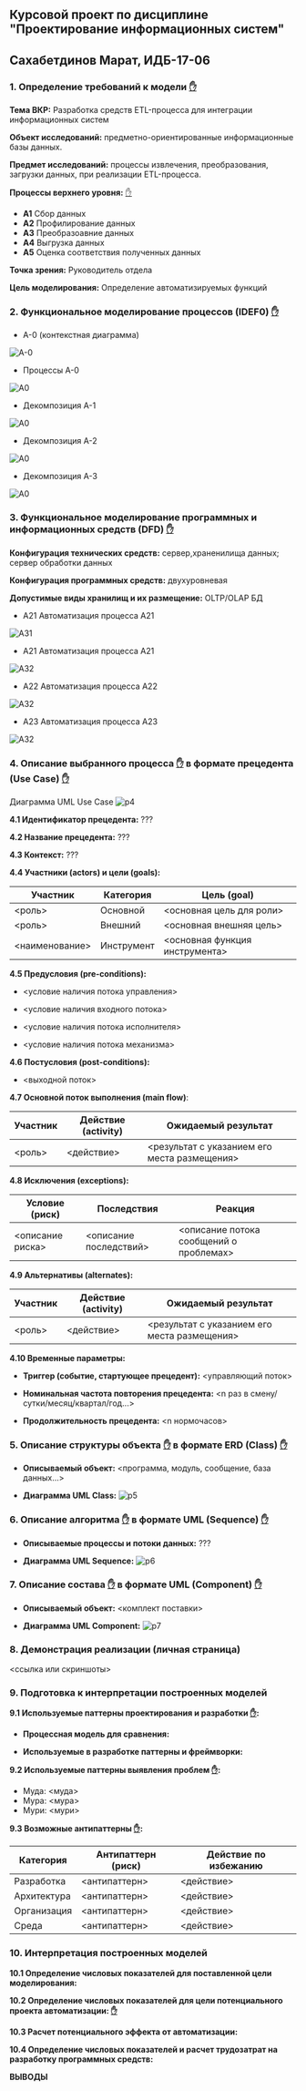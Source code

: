 ## Курсовой проект по дисциплине "Проектирование информационных систем"

## Сахабетдинов Марат, ИДБ-17-06

### 1. Определение требований к модели [✋](https://github.com/stankin/design-part-2/wiki/LR-1)

**Тема ВКР:** Разработка средств ETL-процесса для интеграции информационных систем

**Объект исследований:** предметно-ориентированные информационные базы данных.

**Предмет исследований:** процессы извлечения, преобразования, загрузки данных, при реализации ETL-процесса.

**Процессы верхнего уровня:** [✋](https://github.com/stankin/design-part-2/wiki/sem1)
* **А1** Сбор данных
* **А2** Профилирование данных
* **А3** Преобразоавние данных
* **А4** Выгрузка данных
* **А5** Оценка соответствия полученных данных

**Точка зрения:** Руководитель отдела

**Цель моделирования:** Определение автоматизируемых функций

### 2. Функциональное моделирование процессов (IDEF0) [✋](https://github.com/stankin/design-part-2/wiki/LR-1)

* A-0 (контекстная диаграмма)

![A-0](https://github.com/MartyStev/SakhabetdinovMarat.github.io/blob/master/design-part-2/lab1-3/01_A0.png)

* Процессы A-0

![A0](https://github.com/MartyStev/SakhabetdinovMarat.github.io/blob/master/design-part-2/lab1-3/02_A0.png)

* Декомпозиция А-1

![A0](https://github.com/MartyStev/SakhabetdinovMarat.github.io/blob/master/design-part-2/lab1-3/03_A1.png)

* Декомпозиция А-2

![A0](https://github.com/MartyStev/SakhabetdinovMarat.github.io/blob/master/design-part-2/lab1-3/05_A2.png)

* Декомпозиция А-3

![A0](https://github.com/MartyStev/SakhabetdinovMarat.github.io/blob/master/design-part-2/lab1-3/09_A3.png)


### 3. Функциональное моделирование программных и информационных средств (DFD) [✋](https://github.com/stankin/design-part-2/wiki/LR-2)

**Конфигурация технических средств:** сервер,храненилища данных; сервер обработки данных

**Конфигурация программных средств:** двухуровневая

**Допустимые виды хранилищ и их размещение:** OLTP/OLAP БД

* A21 Автоматизация процесса А21

![A31](https://github.com/MartyStev/SakhabetdinovMarat.github.io/blob/master/design-part-2/lab1-3/04_A12.png)

* A21 Автоматизация процесса А21

![A32](https://github.com/MartyStev/SakhabetdinovMarat.github.io/blob/master/design-part-2/lab1-3/06_A21.png)

* A22 Автоматизация процесса А22

![A32](https://github.com/MartyStev/SakhabetdinovMarat.github.io/blob/master/design-part-2/lab1-3/07_A22.png)

* A23 Автоматизация процесса А23

![A32](https://github.com/MartyStev/SakhabetdinovMarat.github.io/blob/master/design-part-2/lab1-3/08_A23.png)

### 4. Описание выбранного процесса [✋](https://github.com/stankin/design-part-2/wiki/LR-3) в формате прецедента (Use Case) [✋](https://github.com/stankin/design-part-2/wiki/LR-4)

Диаграмма UML Use Case
![p4](http://www.plantuml.com/plantuml/proxy?idx=0&src=https://raw.githubusercontent.com/<user/user.github.io/master/<path><file>)

**4.1 Идентификатор прецедента:** ???

**4.2 Название прецедента:** ???

**4.3 Контекст:** ???

**4.4 Участники (actors) и цели (goals):**

| Участник  | Категория  | Цель (goal) |
|---|---|---|
| <роль> | Основной  | <основная цель для роли> |
| <роль> | Внешний  | <основная внешняя цель> |
| <наименование> | Инструмент| <основная функция инструмента> |

**4.5 Предусловия (pre-conditions):**

* <условие наличия потока управления>

* <условие наличия входного потока>

* <условие наличия потока исполнителя>

* <условие наличия потока механизма>

**4.6 Постусловия (post-conditions):**

* <выходной поток>

**4.7 Основной поток выполнения (main flow)**:

| Участник  | Действие (activity)  | Ожидаемый результат |
|---|---|---|
| <роль> | <действие> | <результат с указанием его места размещения> |

**4.8 Исключения (exceptions):**

| Условие (риск) | Последствия | Реакция |
|---|---|---|
| <описание риска> | <описание последствий> | <описание потока сообщений о проблемах> |

**4.9 Альтернативы (alternates):**

| Участник  | Действие (activity)  | Ожидаемый результат |
|---|---|---|
| <роль> | <действие> | <результат с указанием его места размещения> |

**4.10 Временные параметры:**

* **Триггер (событие, стартующее прецедент):** <управляющий поток>

* **Номинальная частота повторения прецедента:** <n раз в смену/сутки/месяц/квартал/год...>

* **Продолжительность прецедента:** <n нормочасов>

### 5. Описание структуры объекта [✋](https://github.com/stankin/design-part-2/wiki/LR-3) в формате ERD (Class) [✋](https://github.com/stankin/design-part-2/wiki/LR-5)

* **Описываемый объект:** <программа, модуль, сообщение, база данных...>

* **Диаграмма UML Class:**
![p5](http://www.plantuml.com/plantuml/proxy?idx=0&src=https://raw.githubusercontent.com/<user/user.github.io/master/<path><file>)

### 6. Описание алгоритма [✋](https://github.com/stankin/design-part-2/wiki/LR-3) в формате UML (Sequence) [✋](https://github.com/stankin/design-part-2/wiki/LR-6)

* **Описываемые процессы и потоки данных:** ???

* **Диаграмма UML Sequence:**
![p6](http://www.plantuml.com/plantuml/proxy?idx=0&src=https://raw.githubusercontent.com/<user/user.github.io/master/<path><file>)

### 7. Описание состава [✋](https://github.com/stankin/design-part-2/wiki/LR-3) в формате UML (Component) [✋](https://github.com/stankin/design-part-2/wiki/LR-7)

* **Описываемый объект:** <комплект поставки>

* **Диаграмма UML Component:**
![p7](http://www.plantuml.com/plantuml/proxy?idx=0&src=https://raw.githubusercontent.com/<user/user.github.io/master/<path><file>)

### 8. Демонстрация реализации (личная страница)

<ссылка или скриншоты>

### 9. Подготовка к интерпретации построенных моделей

**9.1 Используемые паттерны проектирования и разработки [✋](https://github.com/stankin/design-part-2/wiki/sem2):**

* **Процессная модель для сравнения:**

* **Используемые в разработке паттерны и фреймворки:**

**9.2 Используемые паттерны выявления проблем [✋](https://github.com/stankin/design-part-2/wiki/sem3):**
* Муда: <муда>
* Мура: <мура>
* Мури: <мури>

**9.3 Возможные антипаттерны [✋](https://github.com/stankin/design-part-2/wiki/sem4):**

| Категория  | Антипаттерн (риск) | Действие по избежанию |
|---|---|---|
| Разработка | <антипаттерн> | <действие> |
| Архитектура | <антипаттерн> | <действие> |
| Организация | <антипаттерн> | <действие> |
| Среда | <антипаттерн> | <действие> |

### 10. Интерпретация построенных моделей

**10.1 Определение числовых показателей для поставленной цели моделирования:**

**10.2 Определение числовых показателей для цели потенциального проекта автоматизации: [✋](https://github.com/stankin/design-1/wiki/interpret_process)**

**10.3 Расчет потенциального эффекта от автоматизации:**

**10.4 Определение числовых показателей и расчет трудозатрат на разработку программных средств:**

**ВЫВОДЫ**


